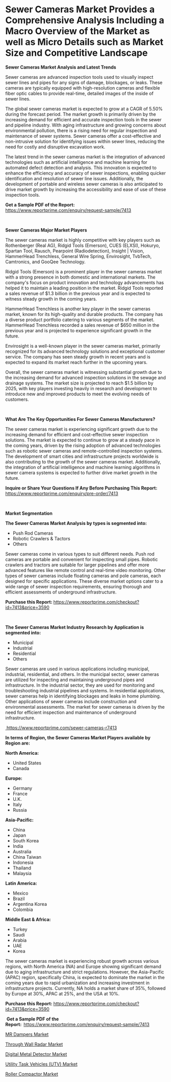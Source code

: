 <p><h1>Sewer Cameras Market Provides a Comprehensive Analysis Including a Macro Overview of the Market as well as Micro Details such as Market Size and Competitive Landscape</h1></p><p><strong>Sewer Cameras Market Analysis and Latest Trends</strong></p>
<p><p>Sewer cameras are advanced inspection tools used to visually inspect sewer lines and pipes for any signs of damage, blockages, or leaks. These cameras are typically equipped with high-resolution cameras and flexible fiber optic cables to provide real-time, detailed images of the inside of sewer lines.</p><p>The global sewer cameras market is expected to grow at a CAGR of 5.50% during the forecast period. The market growth is primarily driven by the increasing demand for efficient and accurate inspection tools in the sewer and pipeline industry. With aging infrastructure and growing concerns about environmental pollution, there is a rising need for regular inspection and maintenance of sewer systems. Sewer cameras offer a cost-effective and non-intrusive solution for identifying issues within sewer lines, reducing the need for costly and disruptive excavation work.</p><p>The latest trend in the sewer cameras market is the integration of advanced technologies such as artificial intelligence and machine learning for automated defect detection and analysis. This innovation is expected to enhance the efficiency and accuracy of sewer inspections, enabling quicker identification and resolution of sewer line issues. Additionally, the development of portable and wireless sewer cameras is also anticipated to drive market growth by increasing the accessibility and ease of use of these inspection tools.</p></p>
<p><strong>Get a Sample PDF of the Report:&nbsp;</strong> <a href="https://www.reportprime.com/enquiry/request-sample/7413">https://www.reportprime.com/enquiry/request-sample/7413</a></p>
<p>&nbsp;</p>
<p><strong>Sewer Cameras Major Market Players</strong></p>
<p><p>The sewer cameras market is highly competitive with key players such as Rothenberger (Real AG), Ridgid Tools (Emerson), CUES (ELXSI), Hokuryo, Spartan Tool, Rausch, Pearpoint (Radiodetection), Insight | Vision, HammerHead Trenchless, General Wire Spring, Envirosight, TvbTech, Camtronics, and GooQee Technology.</p><p>Ridgid Tools (Emerson) is a prominent player in the sewer cameras market with a strong presence in both domestic and international markets. The company's focus on product innovation and technology advancements has helped it to maintain a leading position in the market. Ridgid Tools reported a sales revenue of $1.3 billion in the previous year and is expected to witness steady growth in the coming years.</p><p>HammerHead Trenchless is another key player in the sewer cameras market, known for its high-quality and durable products. The company has a diverse product portfolio catering to various segments of the market. HammerHead Trenchless recorded a sales revenue of $650 million in the previous year and is projected to experience significant growth in the future.</p><p>Envirosight is a well-known player in the sewer cameras market, primarily recognized for its advanced technology solutions and exceptional customer service. The company has seen steady growth in recent years and is expected to expand its market reach further in the upcoming years.</p><p>Overall, the sewer cameras market is witnessing substantial growth due to the increasing demand for advanced inspection solutions in the sewage and drainage systems. The market size is projected to reach $1.5 billion by 2025, with key players investing heavily in research and development to introduce new and improved products to meet the evolving needs of customers.</p></p>
<p>&nbsp;</p>
<p><strong>What Are The Key Opportunities For Sewer Cameras Manufacturers?</strong></p>
<p><p>The sewer cameras market is experiencing significant growth due to the increasing demand for efficient and cost-effective sewer inspection solutions. The market is expected to continue to grow at a steady pace in the coming years, driven by the rising adoption of advanced technologies such as robotic sewer cameras and remote-controlled inspection systems. The development of smart cities and infrastructure projects worldwide is also contributing to the growth of the sewer cameras market. Additionally, the integration of artificial intelligence and machine learning algorithms in sewer camera systems is expected to further drive market growth in the future.</p></p>
<p><strong>Inquire or Share Your Questions If Any Before Purchasing This Report:</strong> <a href="https://www.reportprime.com/enquiry/pre-order/7413">https://www.reportprime.com/enquiry/pre-order/7413</a></p>
<p>&nbsp;</p>
<p><strong>Market Segmentation</strong></p>
<p><strong>The Sewer Cameras Market Analysis by types is segmented into:</strong></p>
<p><ul><li>Push Rod Cameras</li><li>Robotic Crawlers & Tactors</li><li>Others</li></ul></p>
<p><p>Sewer cameras come in various types to suit different needs. Push rod cameras are portable and convenient for inspecting small pipes. Robotic crawlers and tractors are suitable for larger pipelines and offer more advanced features like remote control and real-time video monitoring. Other types of sewer cameras include floating cameras and pole cameras, each designed for specific applications. These diverse market options cater to a wide range of sewer inspection requirements, ensuring thorough and efficient assessments of underground infrastructure.</p></p>
<p><strong>Purchase this Report:&nbsp;</strong><a href="https://www.reportprime.com/checkout?id=7413&price=3590">https://www.reportprime.com/checkout?id=7413&price=3590</a></p>
<p>&nbsp;</p>
<p><strong>The Sewer Cameras Market Industry Research by Application is segmented into:</strong></p>
<p><ul><li>Municipal</li><li>Industrial</li><li>Residential</li><li>Others</li></ul></p>
<p><p>Sewer cameras are used in various applications including municipal, industrial, residential, and others. In the municipal sector, sewer cameras are utilized for inspecting and maintaining underground pipes and infrastructure. In the industrial sector, they are used for monitoring and troubleshooting industrial pipelines and systems. In residential applications, sewer cameras help in identifying blockages and leaks in home plumbing. Other applications of sewer cameras include construction and environmental assessments. The market for sewer cameras is driven by the need for efficient inspection and maintenance of underground infrastructure.</p></p>
<p><a href="https://www.reportprime.com/sewer-cameras-r7413">&nbsp;https://www.reportprime.com/sewer-cameras-r7413</a></p>
<p><strong>In terms of Region, the Sewer Cameras Market Players available by Region are:</strong></p>
<p>
    <p> <strong> North America: </strong>
        <ul>
            <li>United States</li>
            <li>Canada</li>
        </ul>
        </p> 
    <p> <strong> Europe: </strong>
        <ul>
            <li>Germany</li>
            <li>France</li>
            <li>U.K.</li>
            <li>Italy</li>
            <li>Russia</li>
        </ul>
        </p> 
    <p> <strong> Asia-Pacific: </strong>
        <ul>
            <li>China</li>
            <li>Japan</li>
            <li>South Korea</li>
            <li>India</li>
            <li>Australia</li>
            <li>China Taiwan</li>
            <li>Indonesia</li>
            <li>Thailand</li>
            <li>Malaysia</li>
        </ul>
        </p> 
    <p> <strong> Latin America: </strong>
        <ul>
            <li>Mexico</li>
            <li>Brazil</li>
            <li>Argentina Korea</li>
            <li>Colombia</li>
        </ul>
        </p> 
    <p> <strong> Middle East & Africa: </strong>
        <ul>
            <li>Turkey</li>
            <li>Saudi</li>
            <li>Arabia</li>
            <li>UAE</li>
            <li>Korea</li>
        </ul>
    </p>
    </p>
<p><p>The sewer cameras market is experiencing robust growth across various regions, with North America (NA) and Europe showing significant demand due to aging infrastructure and strict regulations. However, the Asia-Pacific (APAC) region, specifically China, is expected to dominate the market in the coming years due to rapid urbanization and increasing investment in infrastructure projects. Currently, NA holds a market share of 35%, followed by Europe at 30%, APAC at 25%, and the USA at 10%.</p></p>
<p><strong>Purchase this Report: </strong><a href="https://www.reportprime.com/checkout?id=7413&price=3590">https://www.reportprime.com/checkout?id=7413&price=3590</a></p>
<p>&nbsp;<strong>Get a Sample PDF of the Report:&nbsp;&nbsp;</strong><a href="https://www.reportprime.com/enquiry/request-sample/7413">https://www.reportprime.com/enquiry/request-sample/7413</a></p>
<p><strong></strong></p>
<p><p><a href="https://github.com/adriannay56456/Market-Research-Report-List-1/blob/main/mr-dampers-market.md">MR Dampers Market</a></p><p><a href="https://github.com/carolinehamilton5656/Market-Research-Report-List-1/blob/main/through-wall-radar-market.md">Through Wall Radar Market</a></p><p><a href="https://github.com/edaunhshhs/Market-Research-Report-List-1/blob/main/digital-metal-detector-market.md">Digital Metal Detector Market</a></p><p><a href="https://issuu.com/reportprime-2/docs/utility-task-vehicles-utv-market-si_fc60183c3c178c">Utility Task Vehicles (UTV) Market</a></p><p><a href="https://github.com/cobainhalbaru1/Market-Research-Report-List-1/blob/main/roller-compactor-market.md">Roller Compactor Market</a></p></p>